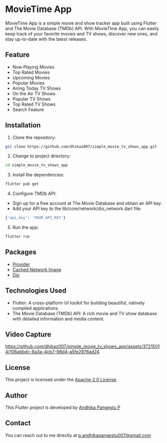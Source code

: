 # MovieTime App
MovieTime App is a simple movie and show tracker app built using Flutter and The Movie Database (TMDb) API. With MovieTIme App, you can easily keep track of your favorite movies and TV shows, discover new ones, and stay up-to-date with the latest releases.

## Feature
* Now Playing Movies
* Top Rated Movies
* Upcoming Movies
* Popular Movies
* Airing Today TV Shows
* On the Air TV Shows
* Popular TV Shows
* Top Rated TV Shows
* Search Feature

## Installation
1. Clone the repository:
```bash
git clone https://github.com/dhikaz007/simple_movie_tv_shows_app.git
```
2. Change to project directory:
```bash
cd simple_movie_tv_shows_app
```
3. Install the dependencies:
```bash
flutter pub get
```
4. Configure TMDb API: 
* Sign up for a free account at The Movie Database and obtain an API key.
* Add your API key to the lib/core/network/dio_network.dart file:
```bash
{'api_key': 'YOUR_API_KEY'}
```
5. Run the app:
```bash
flutter run
```

## Packages
* [Provider](https://pub.dev/packages/provider)
* [Cached Network Image](https://pub.dev/packages/cached_network_image)
* [Dio](https://pub.dev/packages/dio)

## Technologies Used
* Flutter: A cross-platform UI toolkit for building beautiful, natively compiled applications.
* The Movie Database (TMDb) API: A rich movie and TV show database with detailed information and media content.

## Video Capture
https://github.com/dhikaz007/simple_movie_tv_shows_app/assets/37215014/108abbdc-8a3a-4cb7-98d4-a5fe2976ad24

## License
This project is licensed under the [Apache-2.0 License](https://github.com/dhikaz007/simple_movie_tv_shows_app/blob/master/LICENSE.md).

## Author
This Flutter project is developed by [Andhika Pangestu P](https://github.com/dhikaz007)

## Contact
You can reach out to me directly at p.andhikapangestu007@gmail.com
